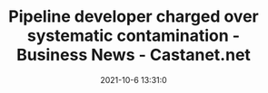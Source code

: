 ---
"title": "Pipeline developer charged over systematic contamination - Business News - Castanet.net"
"date": "2021-10-6 13:31:0"
"feed_name": "GOOGLENEWSDRILLING"
"feed_website": "https://news.google.com/search?q=drilling%2Bincident&hl=en-US&gl=US&ceid=US:en"
"feed_rss": "https://news.google.com/rss/search?q=drilling%2Bincident&hl=en-US&gl=US&ceid=US:en"
"link": "https://www.castanet.net/edition/news-story-347762-6-.htm"
"source": "{'href': 'https://www.castanet.net', 'title': 'Castanet.net'}"
"file": "_posts/2021-1-1-545c99c765dab4d68b3e9f8047c4a8465b1f7743.md"
"accident": "0"
"drilling": "0"
"dead": "0"
"injured": "0"
"arrested": "0"
"place": "unknown place"
"where": "unknown site"
"causes": "unknown"
"place_uri": "unknown place"
---